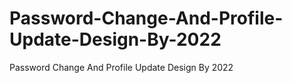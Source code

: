 # Password-Change-And-Profile-Update-Design-By-2022
Password Change And Profile Update Design By 2022
